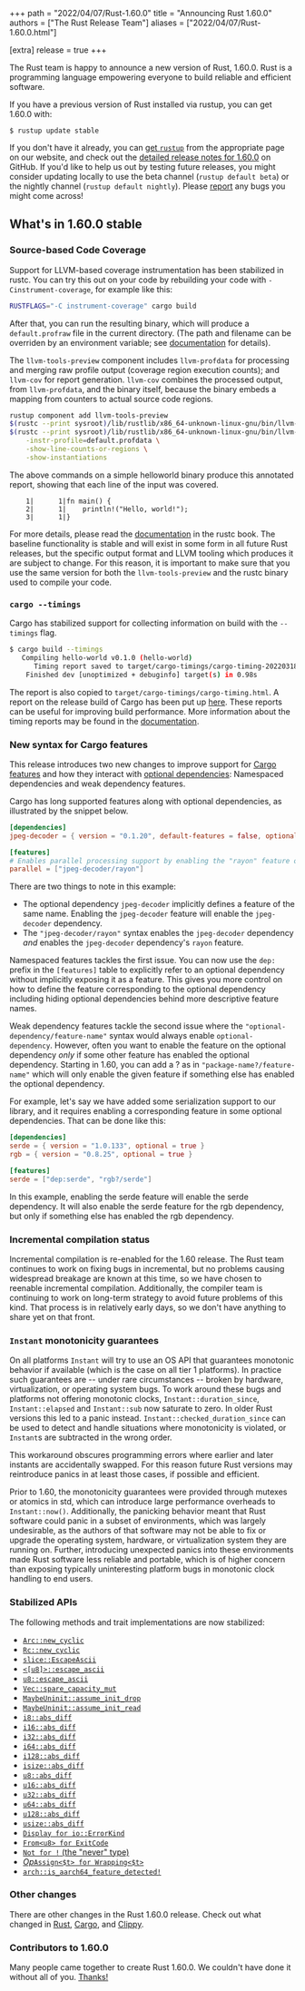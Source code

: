+++
path = "2022/04/07/Rust-1.60.0"
title = "Announcing Rust 1.60.0"
authors = ["The Rust Release Team"]
aliases = ["2022/04/07/Rust-1.60.0.html"]

[extra]
release = true
+++

The Rust team is happy to announce a new version of Rust, 1.60.0. Rust is a programming language empowering everyone to build reliable and efficient software.

If you have a previous version of Rust installed via rustup, you can get 1.60.0 with:

```
$ rustup update stable
```

If you don't have it already, you can [get `rustup`][install]
from the appropriate page on our website, and check out the
[detailed release notes for 1.60.0][notes] on GitHub.
If you'd like to help us out by testing future releases, you might consider updating locally to use
the beta channel (`rustup default beta`) or the nightly channel (`rustup default nightly`). Please [report] any bugs you might come across!

[install]: https://www.rust-lang.org/install.html
[notes]: https://github.com/rust-lang/rust/blob/master/RELEASES.md#version-1600-2022-04-07
[report]: https://github.com/rust-lang/rust/issues/new/choose

## What's in 1.60.0 stable

### Source-based Code Coverage

Support for LLVM-based coverage instrumentation has been stabilized in rustc. You can try this out on your code by rebuilding your code with `-Cinstrument-coverage`, for example like this:

```sh
RUSTFLAGS="-C instrument-coverage" cargo build
```

After that, you can run the resulting binary, which will produce a
`default.profraw` file in the current directory. (The path and filename can be
overriden by an environment variable; see
[documentation](https://doc.rust-lang.org/stable/rustc/instrument-coverage.html#running-the-instrumented-binary-to-generate-raw-coverage-profiling-data)
for details).

The `llvm-tools-preview` component includes `llvm-profdata` for processing and
merging raw profile output (coverage region execution counts); and `llvm-cov`
for report generation. `llvm-cov` combines the processed output, from
`llvm-profdata`, and the binary itself, because the binary embeds a mapping from
counters to actual source code regions.

```sh
rustup component add llvm-tools-preview
$(rustc --print sysroot)/lib/rustlib/x86_64-unknown-linux-gnu/bin/llvm-profdata merge -sparse default.profraw -o default.profdata
$(rustc --print sysroot)/lib/rustlib/x86_64-unknown-linux-gnu/bin/llvm-cov show -Xdemangler=rustfilt target/debug/coverage-testing \
    -instr-profile=default.profdata \
    -show-line-counts-or-regions \
    -show-instantiations
```

The above commands on a simple helloworld binary produce this annotated report, showing that each line of the input was covered.

```
    1|      1|fn main() {
    2|      1|    println!("Hello, world!");
    3|      1|}
```

For more details, please read the
[documentation](https://doc.rust-lang.org/rustc/instrument-coverage.html) in the
rustc book. The baseline functionality is stable and will exist in some form
in all future Rust releases, but the specific output format and LLVM tooling which
produces it are subject to change. For this reason, it is important to make
sure that you use the same version for both the `llvm-tools-preview` and the
rustc binary used to compile your code.

### `cargo --timings`

Cargo has stabilized support for collecting information on build with the `--timings` flag.

```sh
$ cargo build --timings
   Compiling hello-world v0.1.0 (hello-world)
      Timing report saved to target/cargo-timings/cargo-timing-20220318T174818Z.html
    Finished dev [unoptimized + debuginfo] target(s) in 0.98s
```

The report is also copied to `target/cargo-timings/cargo-timing.html`. A report on the release build of Cargo has been put up [here](2022-04-07-timing.html). These reports can be useful for improving build performance.
More information about the timing reports may be found in the [documentation](https://doc.rust-lang.org/nightly/cargo/reference/timings.html).

### New syntax for Cargo features

This release introduces two new changes to improve support for [Cargo features](https://doc.rust-lang.org/cargo/reference/features.html) and how they interact with [optional dependencies](https://doc.rust-lang.org/cargo/reference/features.html#optional-dependencies): Namespaced dependencies and weak dependency features.

Cargo has long supported features along with optional dependencies, as illustrated by the snippet below.

```toml
[dependencies]
jpeg-decoder = { version = "0.1.20", default-features = false, optional = true }

[features]
# Enables parallel processing support by enabling the "rayon" feature of jpeg-decoder.
parallel = ["jpeg-decoder/rayon"]
```

There are two things to note in this example:
* The optional dependency `jpeg-decoder` implicitly defines a feature of the same name. Enabling the `jpeg-decoder` feature will enable the `jpeg-decoder` dependency.
* The `"jpeg-decoder/rayon"` syntax enables the `jpeg-decoder` dependency *and* enables the `jpeg-decoder` dependency's `rayon` feature.

Namespaced features tackles the first issue. You can now use the `dep:` prefix in the `[features]` table to explicitly refer to an optional dependency without implicitly exposing it as a feature. This gives you more control on how to define the feature corresponding to the optional dependency including hiding optional dependencies behind more descriptive feature names.

Weak dependency features tackle the second issue where the `"optional-dependency/feature-name"` syntax would always enable `optional-dependency`. However, often you want to enable the feature on the optional dependency *only* if some other feature has enabled the optional dependency. Starting in 1.60, you can add a ? as in `"package-name?/feature-name"` which will only enable the given feature if something else has enabled the optional dependency.

For example, let's say we have added some serialization support to our library, and it requires enabling a corresponding feature in some optional dependencies. That can be done like this:

```toml
[dependencies]
serde = { version = "1.0.133", optional = true }
rgb = { version = "0.8.25", optional = true }

[features]
serde = ["dep:serde", "rgb?/serde"]
```

In this example, enabling the serde feature will enable the serde dependency. It will also enable the serde feature for the rgb dependency, but only if something else has enabled the rgb dependency.

### Incremental compilation status

Incremental compilation is re-enabled for the 1.60 release. The Rust team continues to work on fixing bugs in incremental, but no problems causing widespread breakage are known at this time, so we have chosen to reenable incremental compilation. Additionally, the compiler team is continuing to work on long-term strategy to avoid future problems of this kind. That process is in relatively early days, so we don't have anything to share yet on that front.

### `Instant` monotonicity guarantees

On all platforms `Instant` will try to use an OS API that guarantees monotonic
behavior if available (which is the case on all tier 1 platforms). In practice
such guarantees are -- under rare circumstances -- broken by hardware,
virtualization, or operating system bugs. To work around these bugs and platforms
not offering monotonic clocks, `Instant::duration_since`, `Instant::elapsed` and
`Instant::sub` now saturate to zero. In older Rust versions this led to a panic
instead. `Instant::checked_duration_since` can be used to detect and handle
situations where monotonicity is violated, or `Instant`s are subtracted in the
wrong order.

This workaround obscures programming errors where earlier and later instants are
accidentally swapped. For this reason future Rust versions may reintroduce
panics in at least those cases, if possible and efficient.

Prior to 1.60, the monotonicity guarantees were provided through mutexes or
atomics in std, which can introduce large performance overheads to
`Instant::now()`. Additionally, the panicking behavior meant that Rust software
could panic in a subset of environments, which was largely undesirable, as the
authors of that software may not be able to fix or upgrade the operating system,
hardware, or virtualization system they are running on. Further, introducing
unexpected panics into these environments made Rust software less reliable and
portable, which is of higher concern than exposing typically uninteresting
platform bugs in monotonic clock handling to end users.

### Stabilized APIs

The following methods and trait implementations are now stabilized:

- [`Arc::new_cyclic`][arc_new_cyclic]
- [`Rc::new_cyclic`][rc_new_cyclic]
- [`slice::EscapeAscii`][slice_escape_ascii]
- [`<[u8]>::escape_ascii`][slice_u8_escape_ascii]
- [`u8::escape_ascii`][u8_escape_ascii]
- [`Vec::spare_capacity_mut`][vec_spare_capacity_mut]
- [`MaybeUninit::assume_init_drop`][assume_init_drop]
- [`MaybeUninit::assume_init_read`][assume_init_read]
- [`i8::abs_diff`][i8_abs_diff]
- [`i16::abs_diff`][i16_abs_diff]
- [`i32::abs_diff`][i32_abs_diff]
- [`i64::abs_diff`][i64_abs_diff]
- [`i128::abs_diff`][i128_abs_diff]
- [`isize::abs_diff`][isize_abs_diff]
- [`u8::abs_diff`][u8_abs_diff]
- [`u16::abs_diff`][u16_abs_diff]
- [`u32::abs_diff`][u32_abs_diff]
- [`u64::abs_diff`][u64_abs_diff]
- [`u128::abs_diff`][u128_abs_diff]
- [`usize::abs_diff`][usize_abs_diff]
- [`Display for io::ErrorKind`][display_error_kind]
- [`From<u8> for ExitCode`][from_u8_exit_code]
- [`Not for !` (the "never" type)][not_never]
- [_Op_`Assign<$t> for Wrapping<$t>`][wrapping_assign_ops]
- [`arch::is_aarch64_feature_detected!`][is_aarch64_feature_detected]

### Other changes

There are other changes in the Rust 1.60.0 release. Check out what changed in
[Rust](https://github.com/rust-lang/rust/blob/master/RELEASES.md#version-1600-2022-04-07),
[Cargo](https://doc.rust-lang.org/nightly/cargo/CHANGELOG.html#cargo-160-2022-04-07),
and [Clippy](https://github.com/rust-lang/rust-clippy/blob/master/CHANGELOG.md#rust-160).

### Contributors to 1.60.0

Many people came together to create Rust 1.60.0.
We couldn't have done it without all of you.
[Thanks!](https://thanks.rust-lang.org/rust/1.60.0/)

[arc_new_cyclic]: https://doc.rust-lang.org/stable/std/sync/struct.Arc.html#method.new_cyclic
[rc_new_cyclic]: https://doc.rust-lang.org/stable/std/rc/struct.Rc.html#method.new_cyclic
[slice_escape_ascii]: https://doc.rust-lang.org/stable/std/slice/struct.EscapeAscii.html
[slice_u8_escape_ascii]: https://doc.rust-lang.org/stable/std/primitive.slice.html#method.escape_ascii
[u8_escape_ascii]: https://doc.rust-lang.org/stable/std/primitive.u8.html#method.escape_ascii
[vec_spare_capacity_mut]: https://doc.rust-lang.org/stable/std/vec/struct.Vec.html#method.spare_capacity_mut
[assume_init_drop]: https://doc.rust-lang.org/stable/std/mem/union.MaybeUninit.html#method.assume_init_drop
[assume_init_read]: https://doc.rust-lang.org/stable/std/mem/union.MaybeUninit.html#method.assume_init_read
[i8_abs_diff]: https://doc.rust-lang.org/stable/std/primitive.i8.html#method.abs_diff
[i16_abs_diff]: https://doc.rust-lang.org/stable/std/primitive.i16.html#method.abs_diff
[i32_abs_diff]: https://doc.rust-lang.org/stable/std/primitive.i32.html#method.abs_diff
[i64_abs_diff]: https://doc.rust-lang.org/stable/std/primitive.i64.html#method.abs_diff
[i128_abs_diff]: https://doc.rust-lang.org/stable/std/primitive.i128.html#method.abs_diff
[isize_abs_diff]: https://doc.rust-lang.org/stable/std/primitive.isize.html#method.abs_diff
[u8_abs_diff]: https://doc.rust-lang.org/stable/std/primitive.u8.html#method.abs_diff
[u16_abs_diff]: https://doc.rust-lang.org/stable/std/primitive.u16.html#method.abs_diff
[u32_abs_diff]: https://doc.rust-lang.org/stable/std/primitive.u32.html#method.abs_diff
[u64_abs_diff]: https://doc.rust-lang.org/stable/std/primitive.u64.html#method.abs_diff
[u128_abs_diff]: https://doc.rust-lang.org/stable/std/primitive.u128.html#method.abs_diff
[usize_abs_diff]: https://doc.rust-lang.org/stable/std/primitive.usize.html#method.abs_diff
[display_error_kind]: https://doc.rust-lang.org/stable/std/io/enum.ErrorKind.html#impl-Display
[from_u8_exit_code]: https://doc.rust-lang.org/stable/std/process/struct.ExitCode.html#impl-From%3Cu8%3E
[not_never]: https://doc.rust-lang.org/stable/std/primitive.never.html#impl-Not
[wrapping_assign_ops]: https://doc.rust-lang.org/stable/std/num/struct.Wrapping.html#trait-implementations
[is_aarch64_feature_detected]: https://doc.rust-lang.org/stable/std/arch/macro.is_aarch64_feature_detected.html
